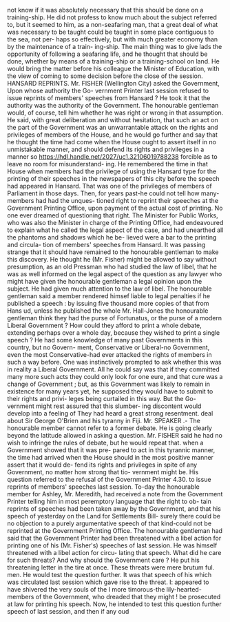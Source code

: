 not know if it was absolutely necessary that this should be done on a training-ship. He did not profess to know much about the subject referred to, but it seemed to him, as a non-seafaring man, that a great deal of what was necessary to be taught could be taught in some place contiguous to the sea, not per- haps so effectively, but with much greater economy than by the maintenance of a train- ing-ship. The main thing was to give lads the opportunity of following a seafaring life, and he thought that should be done, whether by means of a training-ship or a training-school on land. He would bring the matter before his colleague the Minister of Education, with the view of coming to some decision before the close of the session. HANSARD REPRINTS. Mr. FISHER (Wellington City) asked the Government, Upon whose authority the Go- vernment Printer last session refused to issue reprints of members' speeches from Hansard ? He took it that the authority was the authority of the Government. The honourable gentleman would, of course, tell him whether he was right or wrong in that assumption. He said, with great deliberation and without hesitation, that such an act on the part of the Government was an unwarrantable attack on the rights and privileges of members of the House, and he would go further and say that he thought the time had come when the House ought to assert itself in no unmistakable manner, and should defend its rights and privileges in a manner so https://hdl.handle.net/2027/uc1.32106019788238 forcible as to leave no room for misunderstand- ing. He remembered the time in that House when members had the privilege of using the Hansard type for the printing of their speeches in the newspapers of this city before the speech had appeared in Hansard. That was one of the privileges of members of Parliament in those days. Then, for years past-he could not tell how many-members had had the unques- tioned right to reprint their speeches at the Government Printing Office, upon payment of the actual cost of printing. No one ever dreamed of questioning that right. The Minister for Public Works, who was also the Minister in charge of the Printing Office, had endeavoured to explain what he called the legal aspect of the case, and had unearthed all the phantoms and shadows which he be- lieved were a bar to the printing and circula- tion of members' speeches from Hansard. It was passing strange that it should have remained to the honourable gentleman to make this discovery. He thought he (Mr. Fisher) might be allowed to say without presumption, as an old Pressman who had studied the law of libel, that he was as well informed on the legal aspect of the question as any lawyer who might have given the honourable gentleman a legal opinion upon the subject. He had given much attention to the law of libel. The honourable gentleman said a member rendered himsef liable to legal penalties if he published a speech : by issuing five thousand more copies of that from Hans ud, unless he published the whole Mr. Hall-Jones the honourable gentleman think they had the purse of Fortunatus, or the purse of a modern Liberal Government ? How could they afford to print a whole debate, extending perhaps over a whole day, because they wished to print a single speech ? He had some knowledge of many past Governments in this country, but no Govern- ment, Conservative or Liberal-no Government, even the most Conservative-had ever attacked the rights of members in such a way before. One was instinctively prompted to ask whether this was in reality a Liberal Government. All he could say was that if they committed many more such acts they could only look for one eure, and that cure was a change of Government ; but, as this Government was likely to remain in existence for many years yet, he supposed they would have to submit to their rights and privi- leges being curtailed in this way. But the Go- vernment might rest assured that this slumber- ing discontent would develop into a feeling of They had heard a great strong resentment. deal about Sir George O'Brien and his tyranny in Fiji. Mr. SPEAKER .- The honourable member cannot refer to a former debate. He is going clearly beyond the latitude allowed in asking a question. Mr. FISHER said he had no wish to infringe the rules of debate, but he would repeat that. when a Government showed that it was pre- pared to act in this tyrannic manner, the time had arrived when the House should in the most positive manner assert that it would de- fend its rights and privileges in spite of any Government, no matter how strong that tio- vernment might be. His question referred to the refusal of the Government Printer 4.30. to issue reprints of members' speeches last session. To-day the honourable member for Ashley, Mr. Meredith, had received a note from the Government Printer telling him in most peremptory language that the right to ob- tain reprints of speeches had been taken away by the Government, and that his speech of yesterday on the Land for Settlements Bill- surely there could be no objection to a purely argumentative speech of that kind-could not be reprinted at the Government Printing Office. The honourable gentleman had said that the Government Printer had been threatened with a libel action for printing one of his (Mr. Fisher's) speeches of last session. He was himself threatened with a libel action for circu- lating that speech. What did he care for such threats? And why should the Government care ? He put his threatening letter in the tire at once. These threats were mere brutum ful. men. He would test the question further. It was that speech of his which was circulated last session which gave rise to the threat. I: appeared to have shivered the very souls of the I more timorous-the lily-hearted-members of the Government, who dreaded that they might ! be prosecuted at law for printing his speech. Now, he intended to test this question further speech of last session, and then if any oud 